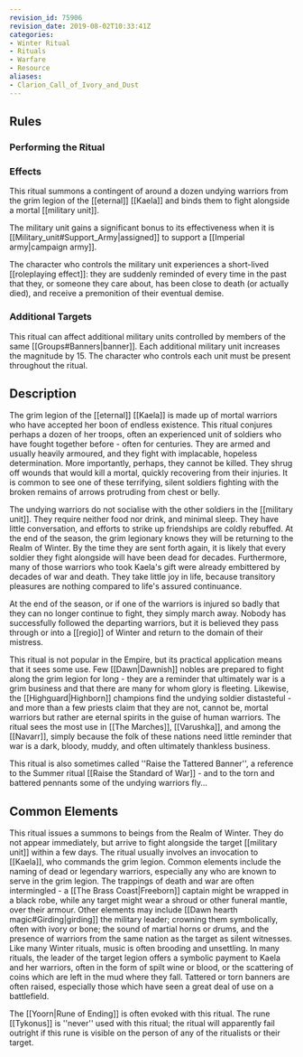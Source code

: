 ```yaml
---
revision_id: 75906
revision_date: 2019-08-02T10:33:41Z
categories:
- Winter Ritual
- Rituals
- Warfare
- Resource
aliases:
- Clarion_Call_of_Ivory_and_Dust
---
```


## Rules

### Performing the Ritual
 



### Effects

This ritual summons a contingent of around a dozen undying warriors from the grim legion of the [[eternal]] [[Kaela]] and binds them to fight alongside a mortal [[military unit]].

The military unit gains a significant bonus to its effectiveness when it is [[Military_unit#Support_Army|assigned]] to support a [[Imperial army|campaign army]]. 

The character who controls the military unit experiences a short-lived [[roleplaying effect]]: they are suddenly reminded of every time in the past that they, or someone they care about, has been close to death (or actually died), and receive a premonition of their eventual demise.



### Additional Targets
This ritual can affect additional military units controlled by members of the same [[Groups#Banners|banner]]. Each additional military unit increases the magnitude by 15. The character who controls each unit must be present throughout the ritual.

## Description

The grim legion of the [[eternal]] [[Kaela]] is made up of mortal warriors who have accepted her boon of endless existence. This ritual conjures perhaps a dozen of her troops, often an experienced unit of soldiers who have fought together before - often for centuries. They are armed and usually heavily armoured, and they fight with implacable, hopeless determination. More importantly, perhaps, they cannot be killed. They shrug off wounds that would kill a mortal, quickly recovering from their injuries. It is common to see one of these terrifying, silent soldiers fighting with the broken remains of arrows protruding from chest or belly.

The undying warriors do not socialise with the other soldiers in the [[military unit]]. They require neither food nor drink, and minimal sleep. They have little conversation, and efforts to strike up friendships are coldly rebuffed. At the end of the season, the grim legionary knows they will be returning to the Realm of Winter. By the time they are sent forth again, it is likely that every soldier they fight alongside will have been dead for decades. Furthermore, many of those warriors who took Kaela's gift were already embittered by decades of war and death. They take little joy in life, because transitory pleasures are nothing compared to life's assured continuance.

At the end of the season, or if one of the warriors is injured so badly that they can no longer continue to fight, they simply march away. Nobody has successfully followed the departing warriors, but it is believed they pass through or into a [[regio]] of Winter and return to the domain of their mistress.

This ritual is not popular in the Empire, but its practical application means that it sees some use. Few [[Dawn|Dawnish]] nobles are prepared to fight along the grim legion for long - they are a reminder that ultimately war is a grim business and that there are many for whom glory is fleeting. Likewise, the [[Highguard|Highborn]] champions find the undying soldier distasteful - and more than a few priests claim that they are not, cannot be, mortal warriors but rather are eternal spirits in the guise of human warriors. The ritual sees the most use in [[The Marches]], [[Varushka]], and among the [[Navarr]], simply because the folk of these nations need little reminder that war is a dark, bloody, muddy, and often ultimately thankless business.

This ritual is also sometimes called ''Raise the Tattered Banner'', a reference to the Summer ritual [[Raise the Standard of War]] - and to the torn and battered pennants some of the undying warriors fly...

## Common Elements
This ritual issues a summons to beings from the Realm of Winter. They do not appear immediately, but arrive to fight alongside the target [[military unit]] within a few days. The ritual usually involves an invocation to [[Kaela]], who commands the grim legion. Common elements include the naming of dead or legendary warriors, especially any who are known to serve in the grim legion. The trappings of death and war are often intermingled - a [[The Brass Coast|Freeborn]] captain might be wrapped in a black robe, while any target might wear a shroud or other funeral mantle, over their armour. Other elements may include [[Dawn hearth magic#Girding|girding]] the military leader; crowning them symbolically, often with ivory or bone; the sound of martial horns or drums, and the presence of warriors from the same nation as the target as silent witnesses. Like many Winter rituals, music is often brooding and unsettling. In many rituals, the leader of the target legion offers a symbolic payment to Kaela and her warriors, often in the form of spilt wine or blood, or the scattering of coins which are left in the mud where they fall. Tattered or torn banners are often raised, especially those which have seen a great deal of use on a battlefield.

The [[Yoorn|Rune of Ending]] is often evoked with this ritual. The rune [[Tykonus]] is ''never'' used with this ritual; the ritual will apparently fail outright if this rune is visible on the person of any of the ritualists or their target.





